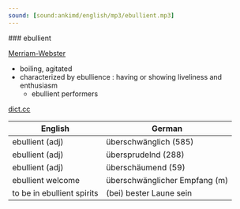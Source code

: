 ```yaml
---
sound: [sound:ankimd/english/mp3/ebullient.mp3]
---
```


\### ebullient

[Merriam-Webster](https://www.merriam-webster.com/dictionary/ebullient)

- boiling, agitated
- characterized by ebullience : having or showing liveliness and enthusiasm
    - ebullient performers

[dict.cc](https://www.dict.cc/ebullient)

| English        | German       |
| -------------- | ------------ |
| ebullient (adj) | überschwänglich (585) |
| ebullient (adj) | übersprudelnd (288) |
| ebullient (adj) | überschäumend (59) |
| ebullient welcome | überschwänglicher Empfang (m) |
| to be in ebullient spirits | (bei) bester Laune sein |
